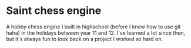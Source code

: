 # Saint chess engine
A hobby chess engine I built in highschool (before I knew how to use git haha) in the holidays between year 11 and 12.
I've learned a lot since then, but it's always fun to look back on a project I worked so hard on.

